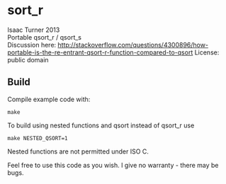 sort_r
======

Isaac Turner 2013  
Portable qsort_r / qsort_s  
Discussion here: http://stackoverflow.com/questions/4300896/how-portable-is-the-re-entrant-qsort-r-function-compared-to-qsort
License: public domain

Build
-----

Compile example code with:

    make

To build using nested functions and qsort instead of qsort_r use

    make NESTED_QSORT=1

Nested functions are not permitted under ISO C.

Feel free to use this code as you wish.  I give no warranty - there may be bugs.  
